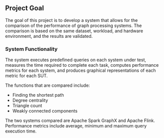 
## Project Goal

The goal of this project is to develop a system that allows for the comparison of the performance of graph processing systems. The comparison is based on the same dataset, workload, and hardware environment, and the results are validated.

### System Functionality

The system executes predefined queries on each system under test, measures the time required to complete each task, computes performance metrics for each system, and produces graphical representations of each metric for each SUT.

The functions that are compared include:

- Finding the shortest path
- Degree centrality
- Triangle count
- Weakly connected components

The two systems compared are Apache Spark GraphX and Apache Flink. Performance metrics include average, minimum and maximum query execution time.
